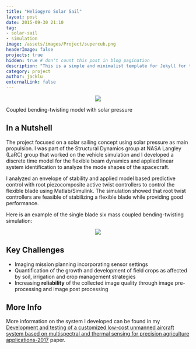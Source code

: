 ```yaml
---
title: "Heliogyro Solar Sail"
layout: post
date: 2015-09-30 21:10
tag:
- solar-sail
- simulation
image: /assets/images/Project/supercub.png
headerImage: false
projects: true
hidden: true # don't count this post in blog pagination
description: "This is a simple and minimalist template for Jekyll for those who likes to eat noodles."
category: project
author: jacklu
externalLink: false
---
```

<p align="center">
  <img src="http://hanhsun.github.io/assets/images/Project/heliogyro_solar_pressure.png">
</p>
<figcaption class="caption">Coupled bending-twisting model with solar pressure</figcaption>

## In a Nutshell
The project focused on a solar sailing concept using solar pressure as main propulsion. I was part of the Structural Dynamics group at NASA Langley (LaRC) group that worked on the vehicle simulation and I developed a discrete time model for the flexible beam dynamics and applied linear system identification to analyze the mode shapes of the spacecraft.

I analyzed an envelope of stability and applied model based predictive control with root piezocomposite active twist controllers to control the flexible blade using Matlab/Simulink. The simulation showed that root twist controllers are feasible of stabilizing a flexible blade while providing good performance.

Here is an example of the single blade six mass coupled bending-twisting simulation:

<p align="center">
  <img src="http://hanhsun.github.io/assets/images/Project/SixMassSinglebladesim.gif">
</p>

## Key Challenges
* Imaging mission planning incorporating sensor settings
* Quantification of the growth and development of field crops as affected by soil, irrigation and crop management strategies
* Increasing **reliability** of the collected image quality through image pre-processing and image post processing

## More Info
More information on the system I developed can be found in my [Development and testing of a customized low-cost unmanned aircraft system based on multispectral and thermal sensing for precision agriculture applications-2017](http://ieeexplore.ieee.org/abstract/document/7991494/) paper.
